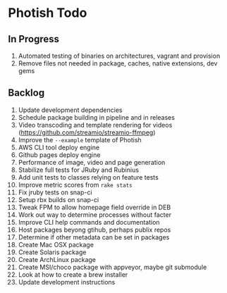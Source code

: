 # Photish Todo

## In Progress

1. Automated testing of binaries on architectures, vagrant and provision
1. Remove files not needed in package, caches, native extensions, dev gems

## Backlog

1. Update development dependencies
1. Schedule package building in pipeline and in releases
1. Video transcoding and template rendering for videos
   (https://github.com/streamio/streamio-ffmpeg)
1. Improve the `--example` template of Photish
1. AWS CLI tool deploy engine
1. Github pages deploy engine
1. Performance of image, video and page generation
1. Stabilize full tests for JRuby and Rubinius
1. Add unit tests to classes relying on feature tests
1. Improve metric scores from `rake stats`
1. Fix jruby tests on snap-ci
1. Setup rbx builds on snap-ci
1. Tweak FPM to allow homepage field override in DEB
1. Work out way to determine processes without facter
1. Improve CLI help commands and documentation
1. Host packages beyong gtihub, perhaps publix repos
1. Determine if other metadata can be set in packages
1. Create Mac OSX package
1. Create Solaris package
1. Create ArchLinux package
1. Create MSI/choco package with appveyor, maybe git submodule
1. Look at how to create a brew installer
1. Update development instructions

